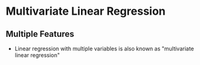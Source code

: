 # Multivariate Linear Regression

## Multiple Features
* Linear regression with multiple variables is also known as "multivariate linear regression"
